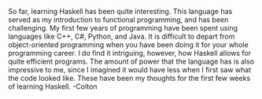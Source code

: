 So far, learning Haskell has been quite interesting. This language has served as my introduction to functional programming,
and has been challenging. My first few years of programming have been spent using languages like C++, C#, Python, and Java. 
It is difficult to depart from object-oriented programming when you have been doing it for your whole programming career. I 
do find it intriguing, however, how Haskell allows for quite efficient programs. The amount of power that the language has
is also impressive to me, since I imagined it would have less when I first saw what the code looked like.
These have been my thoughts for the first few weeks of learning Haskell.
-Colton
